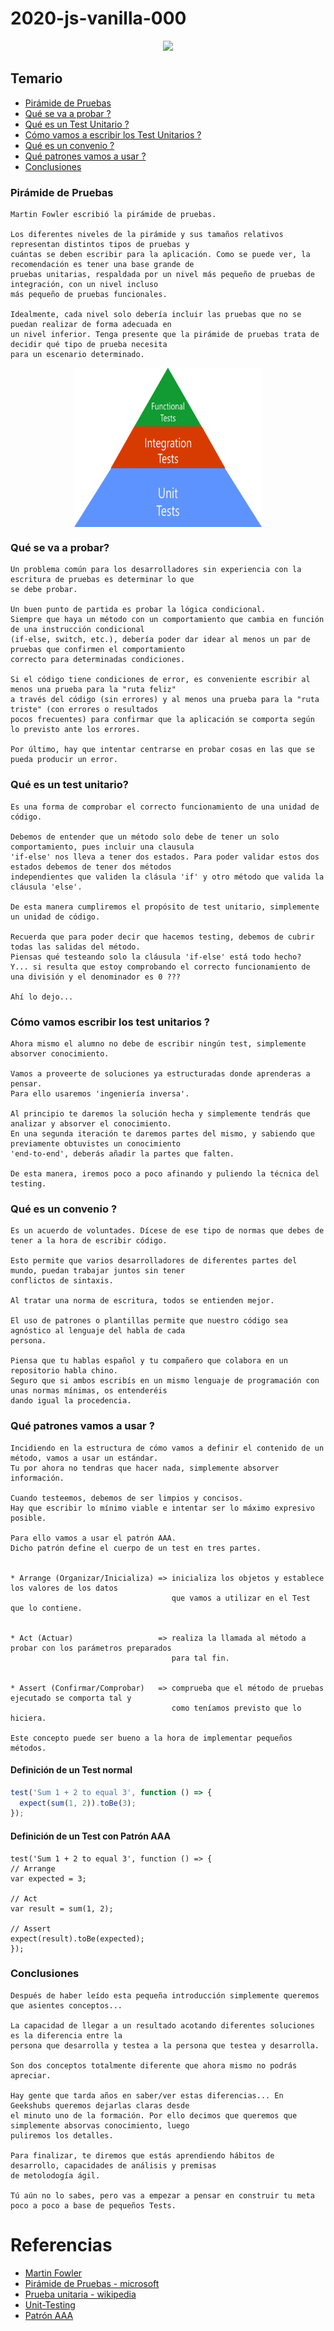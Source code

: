 # 2020-js-vanilla-000

<p align="center">
    <img src="https://github.com/GeeksHubsAcademy/hello-world/blob/master/assets/media/logo/logo.png" >	
</p>

## Temario
* [Pirámide de Pruebas](https://github.com/GeeksHubsAcademy/2020-js-vanilla-000/blob/master/README.md#pir%C3%A1mide-de-pruebas)
* [Qué se va a probar ?](https://github.com/GeeksHubsAcademy/2020-js-vanilla-000/blob/master/README.md#qu%C3%A9-se-va-a-probar)
* [Qué es un Test Unitario ?](https://github.com/GeeksHubsAcademy/2020-js-vanilla-000/blob/master/README.md#qu%C3%A9-es-un-test-unitario)
* [Cómo vamos a escribir los Test Unitarios ?](https://github.com/GeeksHubsAcademy/2020-js-vanilla-000/blob/master/README.md#c%C3%B3mo-vamos-escribir-los-test-unitarios-)
* [Qué es un convenio ?](https://github.com/GeeksHubsAcademy/2020-js-vanilla-000/blob/master/README.md#qu%C3%A9-es-un-convenio-)
* [Qué patrones vamos a usar ?](https://github.com/GeeksHubsAcademy/2020-js-vanilla-000/blob/master/README.md#qu%C3%A9-patrones-vamos-a-usar-)
* [Conclusiones](https://github.com/GeeksHubsAcademy/2020-js-vanilla-000/blob/master/README.md#conclusiones)


### Pirámide de Pruebas

```
Martin Fowler escribió la pirámide de pruebas.

Los diferentes niveles de la pirámide y sus tamaños relativos representan distintos tipos de pruebas y 
cuántas se deben escribir para la aplicación. Como se puede ver, la recomendación es tener una base grande de 
pruebas unitarias, respaldada por un nivel más pequeño de pruebas de integración, con un nivel incluso 
más pequeño de pruebas funcionales.

Idealmente, cada nivel solo debería incluir las pruebas que no se puedan realizar de forma adecuada en 
un nivel inferior. Tenga presente que la pirámide de pruebas trata de decidir qué tipo de prueba necesita
para un escenario determinado.

```

<p align="center">
    <img src="https://raw.githubusercontent.com/GeeksHubsAcademy/2020-geekshubs-media/master/image/piramide-testing.png" align="center" height="255" width="300">
</p>

### Qué se va a probar?

```
Un problema común para los desarrolladores sin experiencia con la escritura de pruebas es determinar lo que 
se debe probar.

Un buen punto de partida es probar la lógica condicional.
Siempre que haya un método con un comportamiento que cambia en función de una instrucción condicional
(if-else, switch, etc.), debería poder dar idear al menos un par de pruebas que confirmen el comportamiento
correcto para determinadas condiciones. 

Si el código tiene condiciones de error, es conveniente escribir al menos una prueba para la "ruta feliz"
a través del código (sin errores) y al menos una prueba para la "ruta triste" (con errores o resultados
pocos frecuentes) para confirmar que la aplicación se comporta según lo previsto ante los errores.

Por último, hay que intentar centrarse en probar cosas en las que se pueda producir un error.

```

### Qué es un test unitario?

```
Es una forma de comprobar el correcto funcionamiento de una unidad de código.

Debemos de entender que un método solo debe de tener un solo comportamiento, pues incluir una clausula 
'if-else' nos lleva a tener dos estados. Para poder validar estos dos estados debemos de tener dos métodos
independientes que validen la clásula 'if' y otro método que valida la cláusula 'else'.

De esta manera cumpliremos el propósito de test unitario, simplemente un unidad de código.

Recuerda que para poder decir que hacemos testing, debemos de cubrir todas las salidas del método.
Piensas qué testeando solo la cláusula 'if-else' está todo hecho?
Y... si resulta que estoy comprobando el correcto funcionamiento de una división y el denominador es 0 ???

Ahí lo dejo...

```

### Cómo vamos escribir los test unitarios ?

```
Ahora mismo el alumno no debe de escribir ningún test, simplemente absorver conocimiento.

Vamos a proveerte de soluciones ya estructuradas donde aprenderas a pensar.
Para ello usaremos 'ingeniería inversa'.

Al principio te daremos la solución hecha y simplemente tendrás que analizar y absorver el conocimiento.
En una segunda iteración te daremos partes del mismo, y sabiendo que previamente obtuvistes un conocimiento
'end-to-end', deberás añadir la partes que falten.

De esta manera, iremos poco a poco afinando y puliendo la técnica del testing.

```

### Qué es un convenio ?
```
Es un acuerdo de voluntades. Dícese de ese tipo de normas que debes de tener a la hora de escribir código.

Esto permite que varios desarrolladores de diferentes partes del mundo, puedan trabajar juntos sin tener 
conflictos de sintaxis.

Al tratar una norma de escritura, todos se entienden mejor.

El uso de patrones o plantillas permite que nuestro código sea agnóstico al lenguaje del habla de cada
persona.

Piensa que tu hablas español y tu compañero que colabora en un repositorio habla chino.
Seguro que si ambos escribís en un mismo lenguaje de programación con unas normas mínimas, os entenderéis
dando igual la procedencia.

```

### Qué patrones vamos a usar ?

```
Incidiendo en la estructura de cómo vamos a definir el contenido de un método, vamos a usar un estándar.
Tu por ahora no tendras que hacer nada, simplemente absorver información.

Cuando testeemos, debemos de ser limpios y concisos.
Hay que escribir lo mínimo viable e intentar ser lo máximo expresivo posible.

Para ello vamos a usar el patrón AAA.
Dicho patrón define el cuerpo de un test en tres partes. 


* Arrange (Organizar/Inicializa) => inicializa los objetos y establece los valores de los datos 
                                    que vamos a utilizar en el Test que lo contiene.
                                    
                                    
* Act (Actuar)                   => realiza la llamada al método a probar con los parámetros preparados 
                                    para tal fin.


* Assert (Confirmar/Comprobar)   => comprueba que el método de pruebas ejecutado se comporta tal y 
                                    como teníamos previsto que lo hiciera.
                                   
Este concepto puede ser bueno a la hora de implementar pequeños métodos.
```

#### Definición de un Test normal

```js
test('Sum 1 + 2 to equal 3', function () => {
  expect(sum(1, 2)).toBe(3);
});

```

#### Definición de un Test con Patrón AAA

```
test('Sum 1 + 2 to equal 3', function () => {
// Arrange
var expected = 3;

// Act
var result = sum(1, 2);

// Assert
expect(result).toBe(expected);
});

```

### Conclusiones
```
Después de haber leído esta pequeña introducción simplemente queremos que asientes conceptos...

La capacidad de llegar a un resultado acotando diferentes soluciones es la diferencia entre la 
persona que desarrolla y testea a la persona que testea y desarrolla.

Son dos conceptos totalmente diferente que ahora mismo no podrás apreciar.

Hay gente que tarda años en saber/ver estas diferencias... En Geekshubs queremos dejarlas claras desde 
el minuto uno de la formación. Por ello decimos que queremos que simplemente absorvas conocimiento, luego 
puliremos los detalles.

Para finalizar, te diremos que estás aprendiendo hábitos de desarrollo, capacidades de análisis y premisas 
de metolodogía ágil.

Tú aún no lo sabes, pero vas a empezar a pensar en construir tu meta poco a poco a base de pequeños Tests.  

```


# Referencias
  * [Martin Fowler](https://www.google.com/search?q=martin+fowler&rlz=1C1GCEU_esES890ES890&oq=martin+fowler&aqs=chrome..69i57j46j35i39l2j0l4.5068j0j4&sourceid=chrome&ie=UTF-8)
  * [Pirámide de Pruebas - microsoft](https://docs.microsoft.com/es-es/dotnet/architecture/modern-web-apps-azure/test-asp-net-core-mvc-apps)
  * [Prueba unitaria - wikipedia](https://es.wikipedia.org/wiki/Prueba_unitaria)
  * [Unit-Testing](https://less.works/less/technical-excellence/unit-testing.html)
  * [Patrón AAA](https://uniwebsidad.com/libros/tdd/capitulo-5/las-tres-partes-del-test-aaa)
